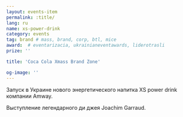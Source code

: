 ```yaml
---
layout: events-item
permalink: :title/
lang: ru
name: xs-power-drink
category: events
tag: brand # mass, brand, corp, btl, mice
award:  # eventarizacia, ukrainianeventawards, liderotrasli
prize: ''

title: 'Coca Cola Xmass Brand Zone'

og-image: ''
---
```


Запуск в Украине нового энергетического напитка XS power drink компании Amway.

Выступление легендарного ди джея Joachim Garraud.
